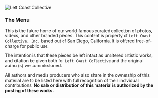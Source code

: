 ![Left Coast Collective](https://raw.githubusercontent.com/LeftCoastCollective/branding/master/signature.jpg)

### The Menu

This is the future home of our world-famous curated collection of photos, videos, and other branded pieces. This content is property of `Left Coast Collective, Inc.` based out of San Diego, California. It is offered free-of-charge for public use.

The intention is that these pieces be left intact as unaltered artistic works, and citation be given both for `Left Coast Collective` and the original author(s) we commissioned.

All authors and media producers who also share in the ownership of this material are to be listed here with full recognition of their individual contributions. **No sale or distribution of this material is authorized by the posting of these works.**

